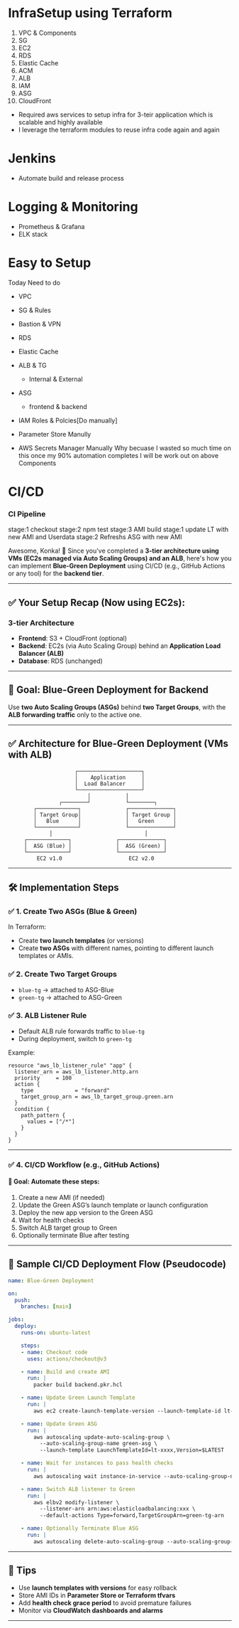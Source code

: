 # InfraSetup using Terraform
1. VPC & Components
2. SG
3. EC2
4. RDS
5. Elastic Cache
6. ACM
7. ALB
8. IAM
9. ASG
10. CloudFront

- Required aws services to setup infra for 3-teir application which is scalable and highly available
- I leverage the terraform modules to reuse infra code again and again

# Jenkins
- Automate build and release process

# Logging & Monitoring
- Prometheus & Grafana
- ELK stack



# Easy to Setup
Today Need to do
- VPC
- SG & Rules
- Bastion & VPN
- RDS
- Elastic Cache
- ALB & TG
  - Internal & External
- ASG
  - frontend & backend

- IAM Roles & Polcies[Do manually]
- Parameter Store Manully
- AWS Secrets Manager Manually
Why becuase I wasted so much time on this once my 90% automation completes I will be work out on above Components

# CI/CD

### CI Pipeline
stage:1 checkout
stage:2 npm test
stage:3 AMI build
stage:1 update LT with new AMI and Userdata
stage:2 Refreshs ASG with new AMI




Awesome, Konka! 🎉 Since you've completed a **3-tier architecture using VMs (EC2s managed via Auto Scaling Groups) and an ALB**, here's how you can implement **Blue-Green Deployment** using CI/CD (e.g., GitHub Actions or any tool) for the **backend tier**.

---

## ✅ Your Setup Recap (Now using EC2s):

### 3-tier Architecture

* **Frontend**: S3 + CloudFront (optional)
* **Backend**: EC2s (via Auto Scaling Group) behind an **Application Load Balancer (ALB)**
* **Database**: RDS (unchanged)

---

## 🎯 Goal: Blue-Green Deployment for Backend

Use **two Auto Scaling Groups (ASGs)** behind **two Target Groups**, with the **ALB forwarding traffic** only to the active one.

---

## ✅ Architecture for Blue-Green Deployment (VMs with ALB)

```
                     ┌────────────────────┐
                     │    Application     │
                     │  Load Balancer     │
                     └────────────────────┘
                         │           │
                ┌────────┘           └────────┐
        ┌─────────────┐              ┌──────────────┐
        │ Target Group│              │ Target Group │
        │   Blue      │              │   Green      │
        └─────────────┘              └──────────────┘
             │                             │
     ┌─────────────┐              ┌──────────────┐
     │  ASG (Blue) │              │  ASG (Green) │
     └─────────────┘              └──────────────┘
         EC2 v1.0                     EC2 v2.0
```

---

## 🛠️ Implementation Steps

### ✅ 1. Create Two ASGs (Blue & Green)

In Terraform:

* Create **two launch templates** (or versions)
* Create **two ASGs** with different names, pointing to different launch templates or AMIs.

### ✅ 2. Create Two Target Groups

* `blue-tg` → attached to ASG-Blue
* `green-tg` → attached to ASG-Green

### ✅ 3. ALB Listener Rule

* Default ALB rule forwards traffic to `blue-tg`
* During deployment, switch to `green-tg`

Example:

```hcl
resource "aws_lb_listener_rule" "app" {
  listener_arn = aws_lb_listener.http.arn
  priority     = 100
  action {
    type             = "forward"
    target_group_arn = aws_lb_target_group.green.arn
  }
  condition {
    path_pattern {
      values = ["/*"]
    }
  }
}
```

---

### ✅ 4. CI/CD Workflow (e.g., GitHub Actions)

#### 🎯 Goal: Automate these steps:

1. Create a new AMI (if needed)
2. Update the Green ASG’s launch template or launch configuration
3. Deploy the new app version to the Green ASG
4. Wait for health checks
5. Switch ALB target group to Green
6. Optionally terminate Blue after testing

---

## 🧪 Sample CI/CD Deployment Flow (Pseudocode)

```yaml
name: Blue-Green Deployment

on:
  push:
    branches: [main]

jobs:
  deploy:
    runs-on: ubuntu-latest

    steps:
    - name: Checkout code
      uses: actions/checkout@v3

    - name: Build and create AMI
      run: |
        packer build backend.pkr.hcl

    - name: Update Green Launch Template
      run: |
        aws ec2 create-launch-template-version --launch-template-id lt-xxxx --source-version 1 --launch-template-data '{"ImageId":"ami-xxxx"}'

    - name: Update Green ASG
      run: |
        aws autoscaling update-auto-scaling-group \
          --auto-scaling-group-name green-asg \
          --launch-template LaunchTemplateId=lt-xxxx,Version=$LATEST

    - name: Wait for instances to pass health checks
      run: |
        aws autoscaling wait instance-in-service --auto-scaling-group-name green-asg

    - name: Switch ALB listener to Green
      run: |
        aws elbv2 modify-listener \
          --listener-arn arn:aws:elasticloadbalancing:xxx \
          --default-actions Type=forward,TargetGroupArn=green-tg-arn

    - name: Optionally Terminate Blue ASG
      run: |
        aws autoscaling delete-auto-scaling-group --auto-scaling-group-name blue-asg --force-delete
```

---

## 🧠 Tips

* Use **launch templates with versions** for easy rollback
* Store AMI IDs in **Parameter Store or Terraform tfvars**
* Add **health check grace period** to avoid premature failures
* Monitor via **CloudWatch dashboards and alarms**

---
